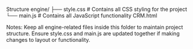 Structure
engine/
├── style.css   # Contains all CSS styling for the project
└── main.js     # Contains all JavaScript functionality
CRM.html

<link rel="stylesheet" href="engine/style.css">
<script src="engine/main.js"></script>

Notes:
Keep all engine-related files inside this folder to maintain project structure.
Ensure style.css and main.js are updated together if making changes to layout or functionality.
